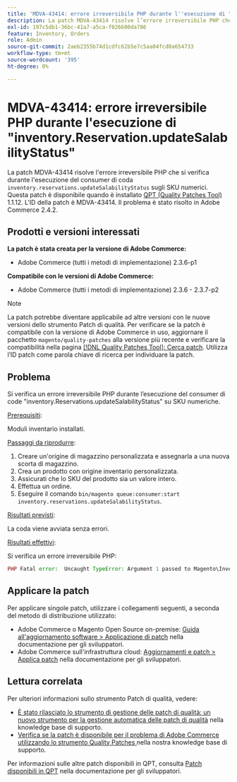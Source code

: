 ```yaml
---
title: 'MDVA-43414: errore irreversibile PHP durante l''esecuzione di "inventory.Reservation.updateSalabilityStatus"'
description: La patch MDVA-43414 risolve l’errore irreversibile PHP che si verifica durante l’esecuzione del consumer di coda "inventory.Reservation.updateSalabilityStatus" sugli SKU numerici. Questa patch è disponibile quando è installato [Quality Patches Tool (QPT)](/help/announcements/adobe-commerce-announcements/magento-quality-patches-released-new-tool-to-self-serve-quality-patches.md) 1.1.12. L'ID della patch è MDVA-43414. Il problema è stato risolto in Adobe Commerce 2.4.2.
exl-id: 197c5db1-36bc-41a7-a5ca-f026600da786
feature: Inventory, Orders
role: Admin
source-git-commit: 2aeb2355b74d1cdfc62b5e7c5aa04fcd0a654733
workflow-type: tm+mt
source-wordcount: '395'
ht-degree: 0%

---
```


# MDVA-43414: errore irreversibile PHP durante l&#39;esecuzione di &quot;inventory.Reservation.updateSalabilityStatus&quot;

La patch MDVA-43414 risolve l&#39;errore irreversibile PHP che si verifica durante l&#39;esecuzione del consumer di coda `inventory.reservations.updateSalabilityStatus` sugli SKU numerici. Questa patch è disponibile quando è installato [QPT (Quality Patches Tool)](/help/announcements/adobe-commerce-announcements/magento-quality-patches-released-new-tool-to-self-serve-quality-patches.md) 1.1.12. L&#39;ID della patch è MDVA-43414. Il problema è stato risolto in Adobe Commerce 2.4.2.

## Prodotti e versioni interessati

**La patch è stata creata per la versione di Adobe Commerce:**

* Adobe Commerce (tutti i metodi di implementazione) 2.3.6-p1

**Compatibile con le versioni di Adobe Commerce:**

* Adobe Commerce (tutti i metodi di implementazione) 2.3.6 - 2.3.7-p2

>[!NOTE]
>
>La patch potrebbe diventare applicabile ad altre versioni con le nuove versioni dello strumento Patch di qualità. Per verificare se la patch è compatibile con la versione di Adobe Commerce in uso, aggiornare il pacchetto `magento/quality-patches` alla versione più recente e verificare la compatibilità nella pagina [[!DNL Quality Patches Tool]: Cerca patch](https://experienceleague.adobe.com/tools/commerce-quality-patches/index.html?lang=it). Utilizza l’ID patch come parola chiave di ricerca per individuare la patch.

## Problema

Si verifica un errore irreversibile PHP durante l’esecuzione del consumer di code &quot;inventory.Reservations.updateSalabilityStatus&quot; su SKU numeriche.

<u>Prerequisiti</u>:

Moduli inventario installati.

<u>Passaggi da riprodurre</u>:

1. Creare un&#39;origine di magazzino personalizzata e assegnarla a una nuova scorta di magazzino.
1. Crea un prodotto con origine inventario personalizzata.
1. Assicurati che lo SKU del prodotto sia un valore intero.
1. Effettua un ordine.
1. Eseguire il comando `bin/magento queue:consumer:start inventory.reservations.updateSalabilityStatus`.

<u>Risultati previsti</u>:

La coda viene avviata senza errori.

<u>Risultati effettivi</u>:

Si verifica un errore irreversibile PHP:

```PHP
PHP Fatal error:  Uncaught TypeError: Argument 1 passed to Magento\InventoryIndexer\Model\Queue\UpdateIndexSalabilityStatus\IndexProcessor::getIndexSalabilityStatus() must be of the type string, int given, called in /vendor/magento/module-inventory-indexer/Model/Queue/UpdateIndexSalabilityStatus/IndexProcessor.php on line 119 and defined in /vendor/magento/module-inventory-indexer/Model/Queue/UpdateIndexSalabilityStatus/IndexProcessor.php:136
```

## Applicare la patch

Per applicare singole patch, utilizzare i collegamenti seguenti, a seconda del metodo di distribuzione utilizzato:

* Adobe Commerce o Magento Open Source on-premise: [Guida all&#39;aggiornamento software > Applicazione di patch](https://experienceleague.adobe.com/it/docs/commerce-operations/tools/quality-patches-tool/usage) nella documentazione per gli sviluppatori.
* Adobe Commerce sull&#39;infrastruttura cloud: [Aggiornamenti e patch > Applica patch](https://experienceleague.adobe.com/it/docs/commerce-cloud-service/user-guide/develop/upgrade/apply-patches) nella documentazione per gli sviluppatori.

## Lettura correlata

Per ulteriori informazioni sullo strumento Patch di qualità, vedere:

* [È stato rilasciato lo strumento di gestione delle patch di qualità: un nuovo strumento per la gestione automatica delle patch di qualità](/help/announcements/adobe-commerce-announcements/magento-quality-patches-released-new-tool-to-self-serve-quality-patches.md) nella knowledge base di supporto.
* [Verifica se la patch è disponibile per il problema di Adobe Commerce utilizzando lo strumento Quality Patches ](/help/support-tools/patches-available-in-qpt-tool/check-patch-for-magento-issue-with-magento-quality-patches.md) nella nostra knowledge base di supporto.

Per informazioni sulle altre patch disponibili in QPT, consulta [Patch disponibili in QPT](https://experienceleague.adobe.com/tools/commerce-quality-patches/index.html?lang=it) nella documentazione per gli sviluppatori.
